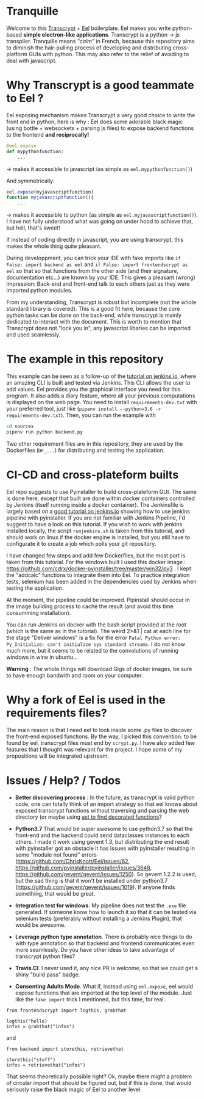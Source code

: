# Tranquille

Welcome to this [Transcrypt](https://github.com/QQuick/Transcrypt) + [Eel](https://github.com/ChrisKnott/Eel) boilerplate. 
Eel makes you write python-based **simple electron-like applications**. 
Transcrypt is a python -> js transpiler.
Tranquille means *"calm"* in French, because this repository aims to diminish the hair-pulling process of developing and distributing cross-platform GUIs with python. This may also refer to the relief of avoiding to deal with javascript.

# Why Transcrypt is a good teammate to Eel ?

Eel exposing mechanism makes Transcrypt a very good choice to write the front end in python, here is why :
Eel does some adorable black magic (using bottle + websockets + parsing js files) to expose backend functions to the frontend **and reciprocally!**
```python
@eel.expose
def mypythonfunction:
	...
```
-> makes it accessible to javascript (as simple as `eel.mypythonfunction()`)

And symmetrically:
```js
eel.expose(myjavascriptfunction)
function myjavascriptfunction(){
	...
```
-> makes it accessible to python (as simple as `eel.myjavascriptfunction()`). I have not fully understood what was going on under hood to achieve that, but hell, that's sweet!

If instead of coding directly in javascript, you are using transcrypt, this makes the whole thing quite pleasant. 

During developpment, you can trick your IDE with fake imports like `if False: import backend as eel` and `if False: import frontendscrypt as eel` so that so that functions from the other side (and their signature, documentation etc...) are known by your IDE. This gives a pleasant (wrong) impression: Back-end and front-end talk to each others just as they were imported python modules.

From my understanding, Transcrypt is robust but incomplete (not the whole standard library is covered). This is a good fit here, because the core python tasks can be done on the back-end, while transcrypt is mainly dedicated to interact with the document. This is worth to mention that Transcrypt does not "lock you in", any javascript libaries can be imported and used seamlessly.

# The example in this repository

This example can be seen as a follow-up of the [tutorial on jenkins.io](https://jenkins.io/doc/tutorials/build-a-python-app-with-pyinstaller/), where an amazing CLI is built and tested via Jenkins. This CLI allows the user to add values. Eel provides you the graphical interface you need for this program. It also adds a diary feature, where all your previous computations is displayed on the web page. You need to install `requirements-dev.txt` with your preferred tool, just like (`pipenv install --python=3.6 -r requirements-dev.txt`). Then, you can run the example with 
```bash
cd sources
pipenv run python backend.py
```
Two other requirement files are in this repository, they are used by the Dockerfiles (`DF_...`) for distributing and testing the application.  

# CI-CD and cross-plateform builts

Eel repo suggests to use Pyinstaller to build cross-plateform GUI. The same is done here, except that built are done within docker containers controlled by Jenkins (itself running inside a docker container). The Jenkinsfile is largely based on a [good tutorial on jenkins.io](https://jenkins.io/doc/tutorials/build-a-python-app-with-pyinstaller/) showing how to use jenkins pipeline with pyinstaller. If you are not familiar with Jenkins Pipeline, I'd suggest to have a look on this tutorial. If you wish to work with jenkins installed locally, the script `runjenkins.sh` is taken from this tutorial, and should work on linux if the docker engine is installed, but you still have to configurate it to create a job which polls your git repository.

I have changed few steps and add few Dockerfiles, but the most part is taken from this tutorial. For the windows built I used this docker image : https://github.com/cdrx/docker-pyinstaller/tree/master/win32/py3 .
I kept the "addcalc" functions to integrate them into Eel. To practice integration tests, selenium has been added in the dependencies used by Jenkins when testing the application.

At the moment, the pipeline could be improved. Pipinstall should occur in the image building process to cache the result (and avoid this time consumming installation).

You can run Jenkins on docker with the bash script provided at the root (which is the same as in the tutorial). The weird 2>&1 | cat at each line for the stage "Deliver windows" is a fix for the error `Fatal Python error: Py_Initialize: can't initialize sys standard streams`. I do not know much more, but it seems to be related to the convolutions of running windows in wine in ubuntu...

**Warning** : The whole things will download Gigs of docker images, be sure to have enough bandwith and room on your computer.

# Why a fork of Eel is used in the requirements files?

The main reason is that I need eel to look inside some .py files to discover the front-end exposed functions. By the way, I picked this convention: to be found by eel, transcrypt files must end by `scrypt.py`. I have also added few features that I thought was relevant for the project. I hope some of my propositions will be integrated upstream. 

# Issues / Help? / Todos

- **Better discovering process** : In the future, as transcrypt is valid python code, one can totally think of an import strategy so that eel knows about exposed transcrypt functions without traversing and parsing the web directory (or maybe using [ast to find decorated functions](https://julien.danjou.info/python-ast-checking-method-declaration/)? 

- **Python3.7** That would be super awesome to use python3.7 so that the front-end and the backend could send dataclasses instances to each others. I made it work using gevent 1.3, but distributing the end result with pyinstaller got an obstacle it has issues with pyinstaller resulting in some "module not found" errors (https://github.com/ChrisKnott/Eel/issues/62, https://github.com/pyinstaller/pyinstaller/issues/3648, https://github.com/gevent/gevent/issues/1250). So gevent 1.2.2 is used, but the sad thing is that it won't be installed under python3.7 (https://github.com/gevent/gevent/issues/1019). If anyone finds something, that would be great.

- **Integration test for windows**. My pipeline does not test the `.exe` file generated. If someone know how to launch it so that it can be tested via selenium tests (preferably without installing a Jenkins Plugin), that would be awesome.

- **Leverage python type annotation**. There is probably nice things to do with type annotation so that backend and frontend communicates even more seamlessly. Do you have other ideas to take advantage of transcrypt python files?

- **Travis.CI**. I never used it, any nice PR is welcome, so that we could get a shiny "build pass" badge.

- **Consenting Adults Mode**. What if, instead using `eel.expose`, eel would expose functions that are imported at the top level of the module. Just like the `fake import` trick I mentioned, but this time, for real.
```
from frontendscrypt import logthis, grabthat

logthis("hello)
infos = grabthat("infos")
```
and
```
from backend import storethis, retrievethat

storethis("stuff")
infos = retrievethat("infos")
```
That seems theoretically possible right? Ok, maybe there might a problem of circular import that should be figured out, but if this is done, that would seriously raise the black magic of Eel to another level. 
